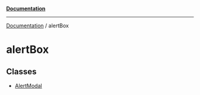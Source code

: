[**Documentation**](../README.md)

***

[Documentation](../README.md) / alertBox

# alertBox

## Classes

- [AlertModal](classes/AlertModal.md)
